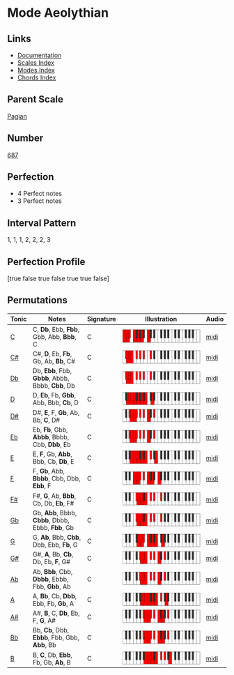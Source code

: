 # Mode Aeolythian

## Links

- [Documentation](index.md)
- [Scales Index](Scales.md)
- [Modes Index](Modes.md)
- [Chords Index](Chords.md)

## Parent Scale

[Pagian](ScalePagian.md)

## Number

[687](https://ianring.com/musictheory/scales/687)

## Perfection

- 4 Perfect notes
- 3 Perfect notes

## Interval Pattern

1, 1, 1, 2, 2, 2, 3

## Perfection Profile

[true false true false true true false]

## Permutations

| Tonic | Notes | Signature | Illustration | Audio |
|-------|-------|-----------|--------------|-------|
| [C](ModeCNaturalAeolythian.md) | C, **Db**, Ebb, **Fbb**, Gbb, Abb, **Bbb**, C | C | ![CNaturalAeolythian](ModeCNaturalAeolythian.png) | [midi](https://github.com/edipermadi/music/blob/main/docs/ModeCNaturalAeolythian.mid?raw=true) |
| [C#](ModeCSharpAeolythian.md) | C#, **D**, Eb, **Fb**, Gb, Ab, **Bb**, C# | C | ![CSharpAeolythian](ModeCSharpAeolythian.png) | [midi](https://github.com/edipermadi/music/blob/main/docs/ModeCSharpAeolythian.mid?raw=true) |
| [Db](ModeDFlatAeolythian.md) | Db, **Ebb**, Fbb, **Gbbb**, Abbb, Bbbb, **Cbb**, Db | C | ![DFlatAeolythian](ModeDFlatAeolythian.png) | [midi](https://github.com/edipermadi/music/blob/main/docs/ModeDFlatAeolythian.mid?raw=true) |
| [D](ModeDNaturalAeolythian.md) | D, **Eb**, Fb, **Gbb**, Abb, Bbb, **Cb**, D | C | ![DNaturalAeolythian](ModeDNaturalAeolythian.png) | [midi](https://github.com/edipermadi/music/blob/main/docs/ModeDNaturalAeolythian.mid?raw=true) |
| [D#](ModeDSharpAeolythian.md) | D#, **E**, F, **Gb**, Ab, Bb, **C**, D# | C | ![DSharpAeolythian](ModeDSharpAeolythian.png) | [midi](https://github.com/edipermadi/music/blob/main/docs/ModeDSharpAeolythian.mid?raw=true) |
| [Eb](ModeEFlatAeolythian.md) | Eb, **Fb**, Gbb, **Abbb**, Bbbb, Cbb, **Dbb**, Eb | C | ![EFlatAeolythian](ModeEFlatAeolythian.png) | [midi](https://github.com/edipermadi/music/blob/main/docs/ModeEFlatAeolythian.mid?raw=true) |
| [E](ModeENaturalAeolythian.md) | E, **F**, Gb, **Abb**, Bbb, Cb, **Db**, E | C | ![ENaturalAeolythian](ModeENaturalAeolythian.png) | [midi](https://github.com/edipermadi/music/blob/main/docs/ModeENaturalAeolythian.mid?raw=true) |
| [F](ModeFNaturalAeolythian.md) | F, **Gb**, Abb, **Bbbb**, Cbb, Dbb, **Ebb**, F | C | ![FNaturalAeolythian](ModeFNaturalAeolythian.png) | [midi](https://github.com/edipermadi/music/blob/main/docs/ModeFNaturalAeolythian.mid?raw=true) |
| [F#](ModeFSharpAeolythian.md) | F#, **G**, Ab, **Bbb**, Cb, Db, **Eb**, F# | C | ![FSharpAeolythian](ModeFSharpAeolythian.png) | [midi](https://github.com/edipermadi/music/blob/main/docs/ModeFSharpAeolythian.mid?raw=true) |
| [Gb](ModeGFlatAeolythian.md) | Gb, **Abb**, Bbbb, **Cbbb**, Dbbb, Ebbb, **Fbb**, Gb | C | ![GFlatAeolythian](ModeGFlatAeolythian.png) | [midi](https://github.com/edipermadi/music/blob/main/docs/ModeGFlatAeolythian.mid?raw=true) |
| [G](ModeGNaturalAeolythian.md) | G, **Ab**, Bbb, **Cbb**, Dbb, Ebb, **Fb**, G | C | ![GNaturalAeolythian](ModeGNaturalAeolythian.png) | [midi](https://github.com/edipermadi/music/blob/main/docs/ModeGNaturalAeolythian.mid?raw=true) |
| [G#](ModeGSharpAeolythian.md) | G#, **A**, Bb, **Cb**, Db, Eb, **F**, G# | C | ![GSharpAeolythian](ModeGSharpAeolythian.png) | [midi](https://github.com/edipermadi/music/blob/main/docs/ModeGSharpAeolythian.mid?raw=true) |
| [Ab](ModeAFlatAeolythian.md) | Ab, **Bbb**, Cbb, **Dbbb**, Ebbb, Fbb, **Gbb**, Ab | C | ![AFlatAeolythian](ModeAFlatAeolythian.png) | [midi](https://github.com/edipermadi/music/blob/main/docs/ModeAFlatAeolythian.mid?raw=true) |
| [A](ModeANaturalAeolythian.md) | A, **Bb**, Cb, **Dbb**, Ebb, Fb, **Gb**, A | C | ![ANaturalAeolythian](ModeANaturalAeolythian.png) | [midi](https://github.com/edipermadi/music/blob/main/docs/ModeANaturalAeolythian.mid?raw=true) |
| [A#](ModeASharpAeolythian.md) | A#, **B**, C, **Db**, Eb, F, **G**, A# | C | ![ASharpAeolythian](ModeASharpAeolythian.png) | [midi](https://github.com/edipermadi/music/blob/main/docs/ModeASharpAeolythian.mid?raw=true) |
| [Bb](ModeBFlatAeolythian.md) | Bb, **Cb**, Dbb, **Ebbb**, Fbb, Gbb, **Abb**, Bb | C | ![BFlatAeolythian](ModeBFlatAeolythian.png) | [midi](https://github.com/edipermadi/music/blob/main/docs/ModeBFlatAeolythian.mid?raw=true) |
| [B](ModeBNaturalAeolythian.md) | B, **C**, Db, **Ebb**, Fb, Gb, **Ab**, B | C | ![BNaturalAeolythian](ModeBNaturalAeolythian.png) | [midi](https://github.com/edipermadi/music/blob/main/docs/ModeBNaturalAeolythian.mid?raw=true) |
